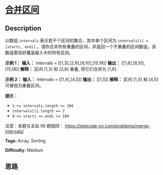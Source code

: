 # [合并区间][title]

## Description

以数组 `intervals` 表示若干个区间的集合，其中单个区间为 `intervals[i] = [starti, endi]`
。请你合并所有重叠的区间，并返回一个不重叠的区间数组，该数组需恰好覆盖输入中的所有区间。



**示例 1：**
            **输入：** intervals = [[1,3],[2,6],[8,10],[15,18]]    **输出：** [[1,6],[8,10],[15,18]]    **解释：** 区间 [1,3] 和 [2,6] 重叠, 将它们合并为 [1,6].    

**示例  2：**
            **输入：** intervals = [[1,4],[4,5]]    **输出：** [[1,5]]    **解释：** 区间 [1,4] 和 [4,5] 可被视为重叠区间。



**提示：**

  * `1 <= intervals.length <= 104`
  * `intervals[i].length == 2`
  * `0 <= starti <= endi <= 104`



注意：本题与主站 56 题相同： <https://leetcode-cn.com/problems/merge-intervals/>


**Tags:** Array, Sorting

**Difficulty:** Medium

## 思路

[title]: https://leetcode-cn.com/problems/SsGoHC
